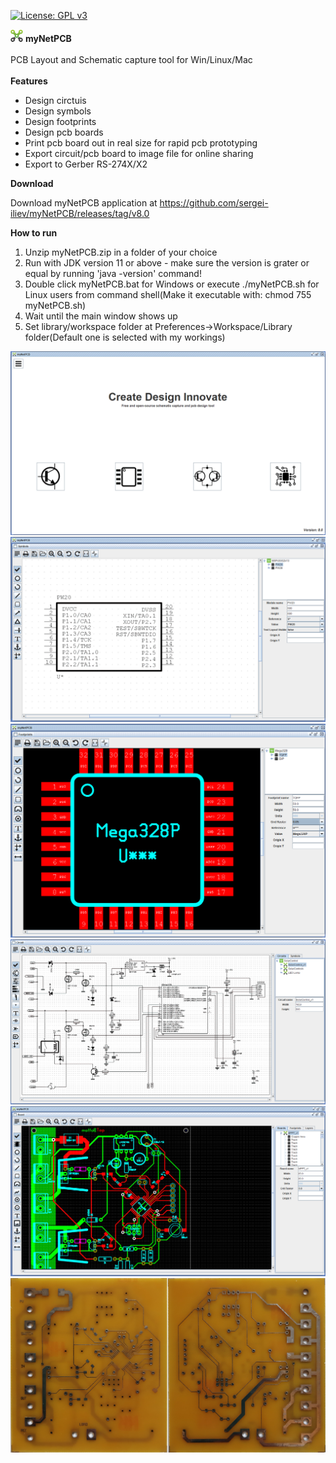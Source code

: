 
[![License: GPL v3](https://img.shields.io/badge/License-GPLv3-blue.svg)](https://www.gnu.org/licenses/gpl-3.0)


![myNetPCB](screenshots/logo.png?raw=true "myNetPCB")   **myNetPCB**</br></br>
PCB Layout and Schematic capture tool for Win/Linux/Mac</br></br>
**Features**

* Design circtuis
* Design symbols
* Design footprints
* Design pcb boards
* Print pcb board out in real size for rapid pcb prototyping
* Export circuit/pcb board to image file for online sharing
* Export to Gerber RS-274X/X2

**Download**


Download myNetPCB application at
https://github.com/sergei-iliev/myNetPCB/releases/tag/v8.0


**How to run**
1. Unzip myNetPCB.zip in a folder of your choice
2. Run with JDK version 11 or above - make sure the version is grater or equal by running 'java -version' command!
3. Double click myNetPCB.bat for Windows or execute ./myNetPCB.sh for Linux users from command shell(Make it executable with:  chmod 755 myNetPCB.sh)
4. Wait until the main window shows up
5. Set library/workspace folder at Preferences->Workspace/Library folder(Default one is selected with my workings)


![myNetPCB](/screenshots/mynetpcb.png)
![Symbols](/screenshots/symbols.png)
![Footprints](/screenshots/footprints.png)
![Circuit](/screenshots/circuit.png)
![Board](/screenshots/board.png)
![PCB](/screenshots/pcb.png)

